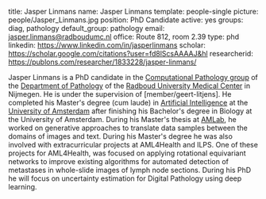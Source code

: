 title: Jasper Linmans
name: Jasper Linmans
template: people-single
picture: people/Jasper_Linmans.jpg
position: PhD Candidate
active: yes
groups: diag, pathology
default_group: pathology
email: jasper.linmans@radboudumc.nl
office: Route 812, room 2.39
type: phd
linkedin: https://www.linkedin.com/in/jasperlinmans
scholar: https://scholar.google.com/citations?user=fd8lScsAAAAJ&hl
researcherid: https://publons.com/researcher/1833228/jasper-linmans/

Jasper Linmans is a PhD candidate in the [Computational Pathology group](https://www.computationalpathologygroup.eu/) of the [Department of Pathology](https://www.radboudumc.nl/en/research/departments/pathology) of the [Radboud University Medical Center](https://www.radboudumc.nl/research) in Nijmegen. He is under the supervision of [member/geert-litjens]. He completed his Master's degree (cum laude) in [Artificial Intelligence](https://www.uva.nl/en/programmes/masters/artificial-intelligence/artificial-intelligence.html?cb) at the [University of Amsterdam](https://www.uva.nl/) after finishing his Bachelor's degree in Biology at the University of Amsterdam. During his Master's thesis at [AMLab](http://amlab.science.uva.nl/), he worked on generative approaches to translate data samples between the domains of images and text. During his Master's degree he was also involved with extracurricular projects at AML4Health and ILPS. One of these projects for AML4Health, was focused on applying rotational equivariant networks to improve existing algorithms for automated detection of metastases in whole-slide images of lymph node sections. During his PhD he will focus on uncertainty estimation for Digital Pathology using deep learning.
